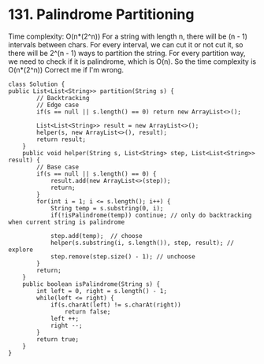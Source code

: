 # 131. Palindrome Partitioning

Time complexity: O(n\*(2^n)) For a string with length n, there will be (n - 1) intervals between chars. For every interval, we can cut it or not cut it, so there will be 2^(n - 1) ways to partition the string. For every partition way, we need to check if it is palindrome, which is O(n). So the time complexity is O(n\*(2^n)) Correct me if I'm wrong.

```
class Solution {
public List<List<String>> partition(String s) {
        // Backtracking
        // Edge case
        if(s == null || s.length() == 0) return new ArrayList<>();
        
        List<List<String>> result = new ArrayList<>();
        helper(s, new ArrayList<>(), result);
        return result;
    }
    public void helper(String s, List<String> step, List<List<String>> result) {
        // Base case
        if(s == null || s.length() == 0) {
            result.add(new ArrayList<>(step));
            return;
        }
        for(int i = 1; i <= s.length(); i++) {
            String temp = s.substring(0, i);
            if(!isPalindrome(temp)) continue; // only do backtracking when current string is palindrome
            
            step.add(temp);  // choose
            helper(s.substring(i, s.length()), step, result); // explore
            step.remove(step.size() - 1); // unchoose
        }
        return;
    }
    public boolean isPalindrome(String s) {
        int left = 0, right = s.length() - 1;
        while(left <= right) {
            if(s.charAt(left) != s.charAt(right))
                return false;
            left ++;
            right --;
        }
        return true;
    }
}
```
